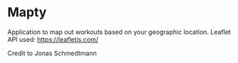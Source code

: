 # Mapty
Application to map out workouts based on your geographic location.
Leaflet API used: https://leafletjs.com/

Credit to Jonas Schmedtmann

